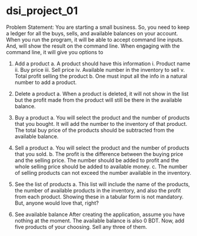 # dsi_project_01

Problem Statement:
You are starting a small business. So, you need to keep a ledger for all the buys, sells, and available balances on your account. 
When you run the program, it will be able to accept command line inputs. And, will show the result on the command line. 
When engaging with the command line, it will give you options to

1. Add a product
a. A product should have this information
i. Product name
ii. Buy price
iii. Sell price
iv. Available number in the inventory to sell
v. Total profit selling the product
b. One must input all the info in a natural number to add a
product.

2. Delete a product
a. When a product is deleted, it will not show in the list but
the profit made from the product will still be there in the available balance.

3. Buy a product
a. You will select the product and the number of products that
you bought. It will add the number to the inventory of that product. 
The total buy price of the products should be subtracted from the available balance.

4. Sell a product
a. You will select the product and the number of products that
you sold.
b. The profit is the difference between the buying price and
the selling price. The number should be added to profit and the whole selling price should be added to available money.
c. The number of selling products can not exceed the number available in the inventory.

5. See the list of products
a. This list will include the name of the products, the number
of available products in the inventory, and also the profit from each product. Showing these in a tabular form is not mandatory.
But, anyone would love that, right?

6. See available balance
After creating the application, assume you have nothing at the moment. The available balance is also 0 BDT. Now, add five products of your choosing. Sell any three of them.
